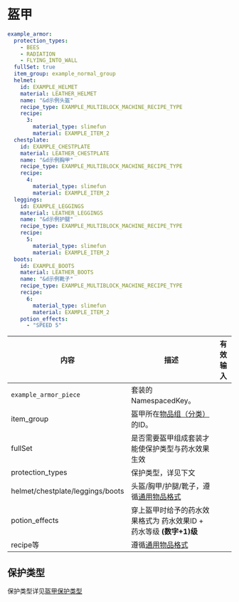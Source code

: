 # 盔甲

```yaml
example_armor:
  protection_types:
    - BEES
    - RADIATION
    - FLYING_INTO_WALL
  fullSet: true
  item_group: example_normal_group
  helmet:
    id: EXAMPLE_HELMET
    material: LEATHER_HELMET
    name: "&d示例头盔"
    recipe_type: EXAMPLE_MULTIBLOCK_MACHINE_RECIPE_TYPE
    recipe:
      3:
        material_type: slimefun
        material: EXAMPLE_ITEM_2
  chestplate:
    id: EXAMPLE_CHESTPLATE
    material: LEATHER_CHESTPLATE
    name: "&d示例胸甲"
    recipe_type: EXAMPLE_MULTIBLOCK_MACHINE_RECIPE_TYPE
    recipe:
      4:
        material_type: slimefun
        material: EXAMPLE_ITEM_2
  leggings:
    id: EXAMPLE_LEGGINGS
    material: LEATHER_LEGGINGS
    name: "&d示例护腿"
    recipe_type: EXAMPLE_MULTIBLOCK_MACHINE_RECIPE_TYPE
    recipe:
      5:
        material_type: slimefun
        material: EXAMPLE_ITEM_2
  boots:
    id: EXAMPLE_BOOTS
    material: LEATHER_BOOTS
    name: "&d示例靴子"
    recipe_type: EXAMPLE_MULTIBLOCK_MACHINE_RECIPE_TYPE
    recipe:
      6:
        material_type: slimefun
        material: EXAMPLE_ITEM_2
    potion_effects:
      - "SPEED 5"
```

| 内容 | 描述 | 有效输入 |
| --- | ----------- | ----------------- |
| `example_armor_piece` | 套装的NamespacedKey。 |  |
| item_group | 盔甲所在[物品组（分类）](groups.md)的ID。 |
| fullSet | 是否需要盔甲组成套装才能使保护类型与药水效果生效 |
| protection_types | 保护类型，详见下文 |
| helmet/chestplate/leggings/boots | 头盔/胸甲/护腿/靴子，遵循[通用物品格式](../format/universal-item-format.md) |
| potion_effects | 穿上盔甲时给予的药水效果格式为 药水效果ID + 药水等级 **(数字+1)级** |
| recipe等 | 遵循[通用物品格式](../format/universal-item-format.md) |

## 保护类型

保护类型详见[盔甲保护类型](https://slimefun.github.io/javadocs/Slimefun4/docs/io/github/thebusybiscuit/slimefun4/core/attributes/ProtectionType.html)